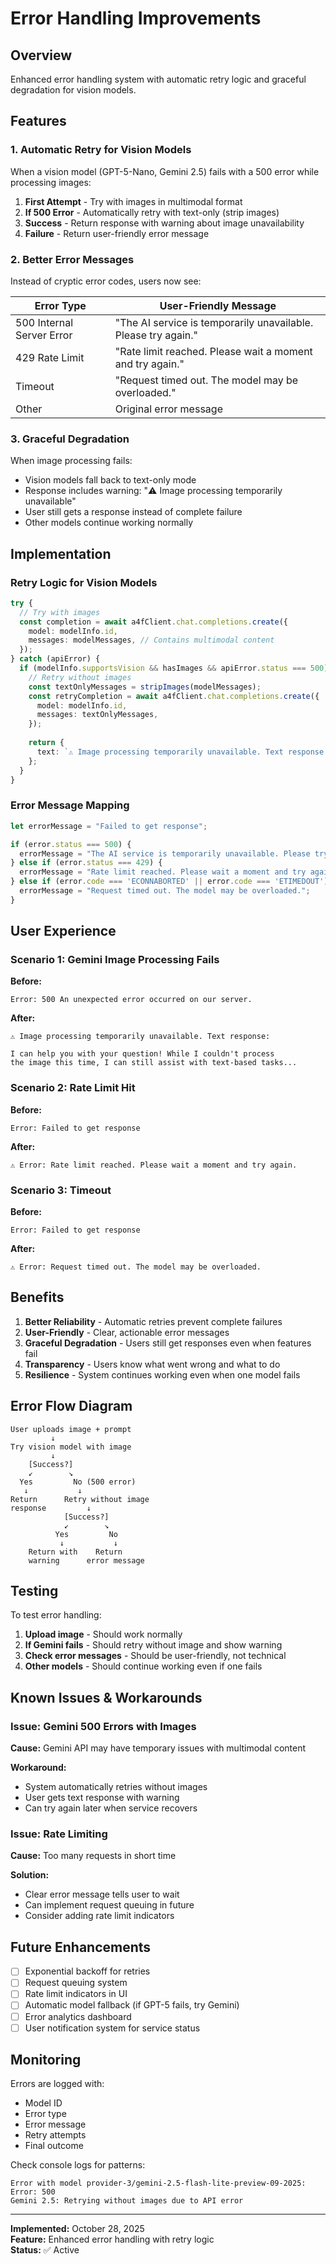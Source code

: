 # Error Handling Improvements

## Overview

Enhanced error handling system with automatic retry logic and graceful degradation for vision models.

## Features

### 1. **Automatic Retry for Vision Models**

When a vision model (GPT-5-Nano, Gemini 2.5) fails with a 500 error while processing images:

1. **First Attempt** - Try with images in multimodal format
2. **If 500 Error** - Automatically retry with text-only (strip images)
3. **Success** - Return response with warning about image unavailability
4. **Failure** - Return user-friendly error message

### 2. **Better Error Messages**

Instead of cryptic error codes, users now see:

| Error Type | User-Friendly Message |
|------------|----------------------|
| 500 Internal Server Error | "The AI service is temporarily unavailable. Please try again." |
| 429 Rate Limit | "Rate limit reached. Please wait a moment and try again." |
| Timeout | "Request timed out. The model may be overloaded." |
| Other | Original error message |

### 3. **Graceful Degradation**

When image processing fails:
- Vision models fall back to text-only mode
- Response includes warning: "⚠️ Image processing temporarily unavailable"
- User still gets a response instead of complete failure
- Other models continue working normally

## Implementation

### Retry Logic for Vision Models

```typescript
try {
  // Try with images
  const completion = await a4fClient.chat.completions.create({
    model: modelInfo.id,
    messages: modelMessages, // Contains multimodal content
  });
} catch (apiError) {
  if (modelInfo.supportsVision && hasImages && apiError.status === 500) {
    // Retry without images
    const textOnlyMessages = stripImages(modelMessages);
    const retryCompletion = await a4fClient.chat.completions.create({
      model: modelInfo.id,
      messages: textOnlyMessages,
    });
    
    return {
      text: `⚠️ Image processing temporarily unavailable. Text response:\n\n${response}`
    };
  }
}
```

### Error Message Mapping

```typescript
let errorMessage = "Failed to get response";

if (error.status === 500) {
  errorMessage = "The AI service is temporarily unavailable. Please try again.";
} else if (error.status === 429) {
  errorMessage = "Rate limit reached. Please wait a moment and try again.";
} else if (error.code === 'ECONNABORTED' || error.code === 'ETIMEDOUT') {
  errorMessage = "Request timed out. The model may be overloaded.";
}
```

## User Experience

### Scenario 1: Gemini Image Processing Fails

**Before:**
```
Error: 500 An unexpected error occurred on our server.
```

**After:**
```
⚠️ Image processing temporarily unavailable. Text response:

I can help you with your question! While I couldn't process 
the image this time, I can still assist with text-based tasks...
```

### Scenario 2: Rate Limit Hit

**Before:**
```
Error: Failed to get response
```

**After:**
```
⚠️ Error: Rate limit reached. Please wait a moment and try again.
```

### Scenario 3: Timeout

**Before:**
```
Error: Failed to get response
```

**After:**
```
⚠️ Error: Request timed out. The model may be overloaded.
```

## Benefits

1. **Better Reliability** - Automatic retries prevent complete failures
2. **User-Friendly** - Clear, actionable error messages
3. **Graceful Degradation** - Users still get responses even when features fail
4. **Transparency** - Users know what went wrong and what to do
5. **Resilience** - System continues working even when one model fails

## Error Flow Diagram

```
User uploads image + prompt
         ↓
Try vision model with image
         ↓
    [Success?]
    ↙        ↘
  Yes         No (500 error)
   ↓           ↓
Return      Retry without image
response         ↓
            [Success?]
            ↙        ↘
          Yes         No
           ↓           ↓
    Return with    Return
    warning      error message
```

## Testing

To test error handling:

1. **Upload image** - Should work normally
2. **If Gemini fails** - Should retry without image and show warning
3. **Check error messages** - Should be user-friendly, not technical
4. **Other models** - Should continue working even if one fails

## Known Issues & Workarounds

### Issue: Gemini 500 Errors with Images

**Cause:** Gemini API may have temporary issues with multimodal content

**Workaround:** 
- System automatically retries without images
- User gets text response with warning
- Can try again later when service recovers

### Issue: Rate Limiting

**Cause:** Too many requests in short time

**Solution:**
- Clear error message tells user to wait
- Can implement request queuing in future
- Consider adding rate limit indicators

## Future Enhancements

- [ ] Exponential backoff for retries
- [ ] Request queuing system
- [ ] Rate limit indicators in UI
- [ ] Automatic model fallback (if GPT-5 fails, try Gemini)
- [ ] Error analytics dashboard
- [ ] User notification system for service status

## Monitoring

Errors are logged with:
- Model ID
- Error type
- Error message
- Retry attempts
- Final outcome

Check console logs for patterns:
```
Error with model provider-3/gemini-2.5-flash-lite-preview-09-2025: Error: 500
Gemini 2.5: Retrying without images due to API error
```

---

**Implemented:** October 28, 2025  
**Feature:** Enhanced error handling with retry logic  
**Status:** ✅ Active
